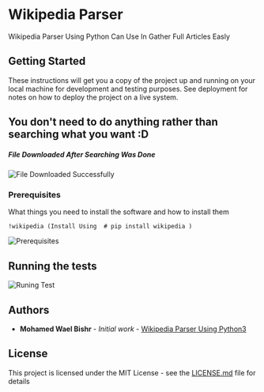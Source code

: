 # Wikipedia Parser
Wikipedia Parser Using Python Can Use In Gather Full Articles Easly

## Getting Started

These instructions will get you a copy of the project up and running on your local machine for development and testing purposes. See deployment for notes on how to deploy the project on a live system.


## You don't need to do anything rather than searching what you want :D


##### File Downloaded After Searching Was Done

![File Downloaded Successfully](https://5.top4top.net/p_1349hklal1.png)


### Prerequisites

What things you need to install the software and how to install them

```
!wikipedia (Install Using  # pip install wikipedia )
```

![Prerequisites](https://3.top4top.net/p_1349g2xnl1.png)

## Running the tests

![Runing Test](https://1.top4top.net/p_1349xlbry1.gif)


## Authors

* **Mohamed Wael Bishr** - *Initial work* - [Wikipedia Parser Using Python3](https://github.com/MohamedWaelBishr/Wikipedia-Parser-Using-Python3)


## License

This project is licensed under the MIT License - see the [LICENSE.md](LICENSE.md) file for details
